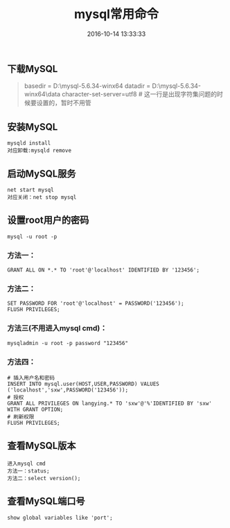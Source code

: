 ﻿---
title: mysql常用命令
date: 2016-10-14 13:33:33
categories: mysql
tags: 
---
## 下载MySQL
> basedir = D:\mysql-5.6.34-winx64
> datadir = D:\mysql-5.6.34-winx64\data
> character-set-server=utf8 # 这一行是出现字符集问题的时候要设置的，暂时不用管

<!-- more -->

## 安装MySQL
```
mysqld install
对应卸载:mysqld remove
```
## 启动MySQL服务
```
net start mysql
对应关闭：net stop mysql
```
## 设置root用户的密码
```
mysql -u root -p
```
### 方法一：
```
GRANT ALL ON *.* TO 'root'@'localhost' IDENTIFIED BY '123456';
```
### 方法二：
```
SET PASSWORD FOR 'root'@'localhost' = PASSWORD('123456');
FLUSH PRIVILEGES;
```
### 方法三(不用进入mysql cmd)：
```
mysqladmin -u root -p password "123456"
```
### 方法四：
```
# 插入用户名和密码
INSERT INTO mysql.user(HOST,USER,PASSWORD) VALUES ('localhost','sxw',PASSWORD('123456'));
# 授权
GRANT ALL PRIVILEGES ON langying.* TO 'sxw'@'%'IDENTIFIED BY 'sxw' WITH GRANT OPTION;
# 刷新权限
FLUSH PRIVILEGES;
```
## 查看MySQL版本
```
进入mysql cmd
方法一：status;
方法二：select version();
```
## 查看MySQL端口号
```
show global variables like 'port';
```